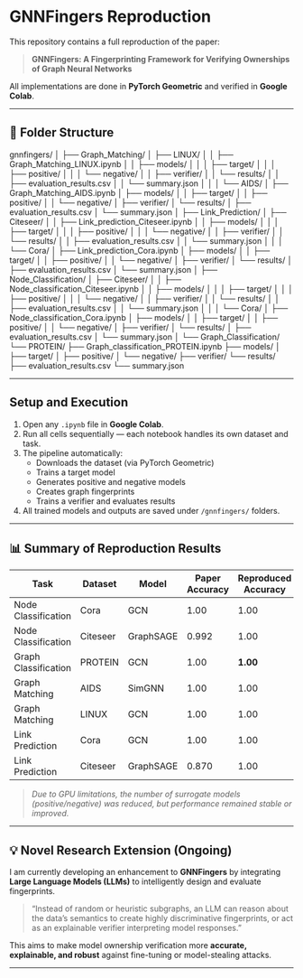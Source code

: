 # GNNFingers Reproduction 

This repository contains a full reproduction of the paper:
> **GNNFingers: A Fingerprinting Framework for Verifying Ownerships of Graph Neural Networks**

All implementations are done in **PyTorch Geometric** and verified in **Google Colab**.

---

## 📁 Folder Structure

gnnfingers/
│
├── Graph_Matching/
│   ├── LINUX/
│   │   ├── Graph_Matching_LINUX.ipynb
│   │   ├── models/
│   │   │   ├── target/
│   │   │   ├── positive/
│   │   │   └── negative/
│   │   ├── verifier/
│   │   └── results/
│   │       ├── evaluation_results.csv
│   │       └── summary.json
│   │
│   └── AIDS/
│       ├── Graph_Matching_AIDS.ipynb
│       ├── models/
│       │   ├── target/
│       │   ├── positive/
│       │   └── negative/
│       ├── verifier/
│       └── results/
│           ├── evaluation_results.csv
│           └── summary.json
│
├── Link_Prediction/
│   ├── Citeseer/
│   │   ├── Link_prediction_Citeseer.ipynb
│   │   ├── models/
│   │   │   ├── target/
│   │   │   ├── positive/
│   │   │   └── negative/
│   │   ├── verifier/
│   │   └── results/
│   │       ├── evaluation_results.csv
│   │       └── summary.json
│   │
│   └── Cora/
│       ├── Link_prediction_Cora.ipynb
│       ├── models/
│       │   ├── target/
│       │   ├── positive/
│       │   └── negative/
│       ├── verifier/
│       └── results/
│           ├── evaluation_results.csv
│           └── summary.json
│
├── Node_Classification/
│   ├── Citeseer/
│   │   ├── Node_classification_Citeseer.ipynb
│   │   ├── models/
│   │   │   ├── target/
│   │   │   ├── positive/
│   │   │   └── negative/
│   │   ├── verifier/
│   │   └── results/
│   │       ├── evaluation_results.csv
│   │       └── summary.json
│   │
│   └── Cora/
│       ├── Node_classification_Cora.ipynb
│       ├── models/
│       │   ├── target/
│       │   ├── positive/
│       │   └── negative/
│       ├── verifier/
│       └── results/
│           ├── evaluation_results.csv
│           └── summary.json
│
└── Graph_Classification/
    └── PROTEIN/
        ├── Graph_classification_PROTEIN.ipynb
        ├── models/
        │   ├── target/
        │   ├── positive/
        │   └── negative/
        ├── verifier/
        └── results/
            ├── evaluation_results.csv
            └── summary.json

---

## Setup and Execution

1. Open any `.ipynb` file in **Google Colab**.  
2. Run all cells sequentially — each notebook handles its own dataset and task.  
3. The pipeline automatically:
   - Downloads the dataset (via PyTorch Geometric)
   - Trains a target model
   - Generates positive and negative models
   - Creates graph fingerprints
   - Trains a verifier and evaluates results
4. All trained models and outputs are saved under `/gnnfingers/` folders.

---

## 📊 Summary of Reproduction Results

| Task | Dataset | Model | Paper Accuracy | Reproduced Accuracy |
|------|----------|--------|----------------|---------------------|
| Node Classification | Cora | GCN | 1.00 |  1.00 |
| Node Classification | Citeseer | GraphSAGE | 0.992 |  1.00 | 
| Graph Classification | PROTEIN | GCN | 1.00 | **1.00** |
| Graph Matching | AIDS | SimGNN |  1.00 |  1.00 |
| Graph Matching | LINUX | GCN | 1.00 |  1.00 | 
| Link Prediction | Cora | GCN |  1.00 |  1.00 | 
| Link Prediction | Citeseer | GraphSAGE | 0.870 |  1.00 | ]

> *Due to GPU limitations, the number of surrogate models (positive/negative) was reduced, but performance remained stable or improved.*

---

## 💡 Novel Research Extension (Ongoing)

I am currently developing an enhancement to **GNNFingers** by integrating **Large Language Models (LLMs)** to intelligently design and evaluate fingerprints.

> “Instead of random or heuristic subgraphs, an LLM can reason about the data’s semantics to create highly discriminative fingerprints, or act as an explainable verifier interpreting model responses.”

This aims to make model ownership verification more **accurate, explainable, and robust** against fine-tuning or model-stealing attacks.

---







